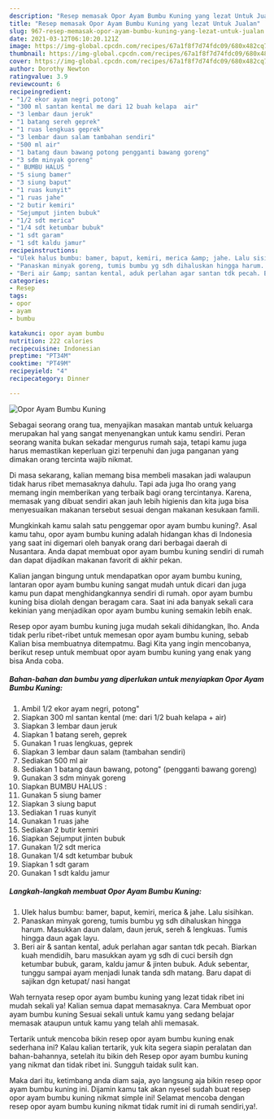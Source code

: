```yaml
---
description: "Resep memasak Opor Ayam Bumbu Kuning yang lezat Untuk Jualan"
title: "Resep memasak Opor Ayam Bumbu Kuning yang lezat Untuk Jualan"
slug: 967-resep-memasak-opor-ayam-bumbu-kuning-yang-lezat-untuk-jualan
date: 2021-03-12T06:10:20.121Z
image: https://img-global.cpcdn.com/recipes/67a1f8f7d74fdc09/680x482cq70/opor-ayam-bumbu-kuning-foto-resep-utama.jpg
thumbnail: https://img-global.cpcdn.com/recipes/67a1f8f7d74fdc09/680x482cq70/opor-ayam-bumbu-kuning-foto-resep-utama.jpg
cover: https://img-global.cpcdn.com/recipes/67a1f8f7d74fdc09/680x482cq70/opor-ayam-bumbu-kuning-foto-resep-utama.jpg
author: Dorothy Newton
ratingvalue: 3.9
reviewcount: 6
recipeingredient:
- "1/2 ekor ayam negri potong"
- "300 ml santan kental me dari 12 buah kelapa  air"
- "3 lembar daun jeruk"
- "1 batang sereh geprek"
- "1 ruas lengkuas geprek"
- "3 lembar daun salam tambahan sendiri"
- "500 ml air"
- "1 batang daun bawang potong pengganti bawang goreng"
- "3 sdm minyak goreng"
- " BUMBU HALUS "
- "5 siung bamer"
- "3 siung baput"
- "1 ruas kunyit"
- "1 ruas jahe"
- "2 butir kemiri"
- "Sejumput jinten bubuk"
- "1/2 sdt merica"
- "1/4 sdt ketumbar bubuk"
- "1 sdt garam"
- "1 sdt kaldu jamur"
recipeinstructions:
- "Ulek halus bumbu: bamer, baput, kemiri, merica &amp; jahe. Lalu sisihkan."
- "Panaskan minyak goreng, tumis bumbu yg sdh dihaluskan hingga harum. Masukkan daun dalam, daun jeruk, sereh &amp; lengkuas. Tumis hingga daun agak layu."
- "Beri air &amp; santan kental, aduk perlahan agar santan tdk pecah. Biarkan kuah mendidih, baru masukkan ayam yg sdh di cuci bersih dgn ketumbar bubuk, garam, kaldu jamur &amp; jinten bubuk. Aduk sebentar, tunggu sampai ayam menjadi lunak tanda sdh matang. Baru dapat di sajikan dgn ketupat/ nasi hangat"
categories:
- Resep
tags:
- opor
- ayam
- bumbu

katakunci: opor ayam bumbu 
nutrition: 222 calories
recipecuisine: Indonesian
preptime: "PT34M"
cooktime: "PT49M"
recipeyield: "4"
recipecategory: Dinner

---
```



![Opor Ayam Bumbu Kuning](https://img-global.cpcdn.com/recipes/67a1f8f7d74fdc09/680x482cq70/opor-ayam-bumbu-kuning-foto-resep-utama.jpg)

Sebagai seorang orang tua, menyajikan masakan mantab untuk keluarga merupakan hal yang sangat menyenangkan untuk kamu sendiri. Peran seorang  wanita bukan sekadar mengurus rumah saja, tetapi kamu juga harus memastikan keperluan gizi terpenuhi dan juga panganan yang dimakan orang tercinta wajib nikmat.

Di masa  sekarang, kalian memang bisa membeli masakan jadi walaupun tidak harus ribet memasaknya dahulu. Tapi ada juga lho orang yang memang ingin memberikan yang terbaik bagi orang tercintanya. Karena, memasak yang dibuat sendiri akan jauh lebih higienis dan kita juga bisa menyesuaikan makanan tersebut sesuai dengan makanan kesukaan famili. 



Mungkinkah kamu salah satu penggemar opor ayam bumbu kuning?. Asal kamu tahu, opor ayam bumbu kuning adalah hidangan khas di Indonesia yang saat ini digemari oleh banyak orang dari berbagai daerah di Nusantara. Anda dapat membuat opor ayam bumbu kuning sendiri di rumah dan dapat dijadikan makanan favorit di akhir pekan.

Kalian jangan bingung untuk mendapatkan opor ayam bumbu kuning, lantaran opor ayam bumbu kuning sangat mudah untuk dicari dan juga kamu pun dapat menghidangkannya sendiri di rumah. opor ayam bumbu kuning bisa diolah dengan beragam cara. Saat ini ada banyak sekali cara kekinian yang menjadikan opor ayam bumbu kuning semakin lebih enak.

Resep opor ayam bumbu kuning juga mudah sekali dihidangkan, lho. Anda tidak perlu ribet-ribet untuk memesan opor ayam bumbu kuning, sebab Kalian bisa membuatnya ditempatmu. Bagi Kita yang ingin mencobanya, berikut resep untuk membuat opor ayam bumbu kuning yang enak yang bisa Anda coba.

<!--inarticleads1-->

##### Bahan-bahan dan bumbu yang diperlukan untuk menyiapkan Opor Ayam Bumbu Kuning:

1. Ambil 1/2 ekor ayam negri, potong&#34;
1. Siapkan 300 ml santan kental (me: dari 1/2 buah kelapa + air)
1. Siapkan 3 lembar daun jeruk
1. Siapkan 1 batang sereh, geprek
1. Gunakan 1 ruas lengkuas, geprek
1. Siapkan 3 lembar daun salam (tambahan sendiri)
1. Sediakan 500 ml air
1. Sediakan 1 batang daun bawang, potong&#34; (pengganti bawang goreng)
1. Gunakan 3 sdm minyak goreng
1. Siapkan  BUMBU HALUS :
1. Gunakan 5 siung bamer
1. Siapkan 3 siung baput
1. Sediakan 1 ruas kunyit
1. Gunakan 1 ruas jahe
1. Sediakan 2 butir kemiri
1. Siapkan Sejumput jinten bubuk
1. Gunakan 1/2 sdt merica
1. Gunakan 1/4 sdt ketumbar bubuk
1. Siapkan 1 sdt garam
1. Gunakan 1 sdt kaldu jamur




<!--inarticleads2-->

##### Langkah-langkah membuat Opor Ayam Bumbu Kuning:

1. Ulek halus bumbu: bamer, baput, kemiri, merica &amp; jahe. Lalu sisihkan.
1. Panaskan minyak goreng, tumis bumbu yg sdh dihaluskan hingga harum. Masukkan daun dalam, daun jeruk, sereh &amp; lengkuas. Tumis hingga daun agak layu.
1. Beri air &amp; santan kental, aduk perlahan agar santan tdk pecah. Biarkan kuah mendidih, baru masukkan ayam yg sdh di cuci bersih dgn ketumbar bubuk, garam, kaldu jamur &amp; jinten bubuk. Aduk sebentar, tunggu sampai ayam menjadi lunak tanda sdh matang. Baru dapat di sajikan dgn ketupat/ nasi hangat




Wah ternyata resep opor ayam bumbu kuning yang lezat tidak ribet ini mudah sekali ya! Kalian semua dapat memasaknya. Cara Membuat opor ayam bumbu kuning Sesuai sekali untuk kamu yang sedang belajar memasak ataupun untuk kamu yang telah ahli memasak.

Tertarik untuk mencoba bikin resep opor ayam bumbu kuning enak sederhana ini? Kalau kalian tertarik, yuk kita segera siapin peralatan dan bahan-bahannya, setelah itu bikin deh Resep opor ayam bumbu kuning yang nikmat dan tidak ribet ini. Sungguh taidak sulit kan. 

Maka dari itu, ketimbang anda diam saja, ayo langsung aja bikin resep opor ayam bumbu kuning ini. Dijamin kamu tak akan nyesel sudah buat resep opor ayam bumbu kuning nikmat simple ini! Selamat mencoba dengan resep opor ayam bumbu kuning nikmat tidak rumit ini di rumah sendiri,ya!.

